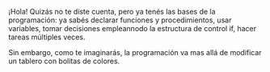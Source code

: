 ¡Hola! Quizás no te diste cuenta, pero ya tenés las bases de la programación: ya sabés declarar funciones y procedimientos, usar variables, tomar decisiones empleannodo la estructura de control if, hacer tareas múltiples veces. 

Sin embargo, como te imaginarás, la programación va mas allá de modificar un tablero con bolitas de colores. 